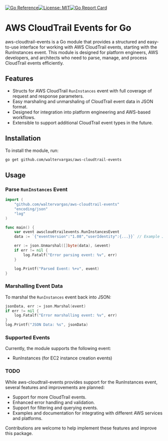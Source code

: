 [![Go Reference](https://pkg.go.dev/badge/github.com/waltervargas/aws-cloudtrail-events.svg)](https://pkg.go.dev/github.com/waltervargas/aws-cloudtrail-events)[![License: MIT](https://img.shields.io/badge/License-MIT-green.svg)](https://opensource.org/licenses/MIT)[![Go Report Card](https://goreportcard.com/badge/github.com/waltervargas/aws-cloudtrail-events)](https://goreportcard.com/report/github.com/waltervargas/aws-cloudtrail-events)

# AWS CloudTrail Events for Go
aws-cloudtrail-events is a Go module that provides a structured and easy-to-use interface for working with AWS CloudTrail events, starting with the RunInstances event. This module is designed for platform engineers, AWS developers, and architects who need to parse, manage, and process CloudTrail events efficiently.

## Features

- Structs for AWS CloudTrail `RunInstances` event with full coverage of request and response parameters.
- Easy marshaling and unmarshaling of CloudTrail event data in JSON format.
- Designed for integration into platform engineering and AWS-based workflows.
- Extensible to support additional CloudTrail event types in the future.

## Installation

To install the module, run:

```bash
go get github.com/waltervargas/aws-cloudtrail-events
```

## Usage

### Parse `RunInstances` Event

```go
import (
    "github.com/waltervargas/aws-cloudtrail-events"
    "encoding/json"
    "log"
)

func main() {
    var event awscloudtrailevents.RunInstancesEvent
    data := `{"eventVersion":"1.08","userIdentity":{...}}` // Example JSON data

    err := json.Unmarshal([]byte(data), &event)
    if err != nil {
        log.Fatalf("Error parsing event: %v", err)
    }

    log.Printf("Parsed Event: %+v", event)
}
```

### Marshalling Event Data
To marshal the `RunInstances` event back into JSON:

```go
jsonData, err := json.Marshal(event)
if err != nil {
    log.Fatalf("Error marshalling event: %v", err)
}
log.Printf("JSON Data: %s", jsonData)
```

### Supported Events
Currently, the module supports the following event:

 - RunInstances (for EC2 instance creation events)

### TODO

While aws-cloudtrail-events provides support for the RunInstances event, several features and improvements are planned:

- Support for more CloudTrail events.
- Enhanced error handling and validation.
- Support for filtering and querying events.
- Examples and documentation for integrating with different AWS services and platforms.

Contributions are welcome to help implement these features and improve this package.
